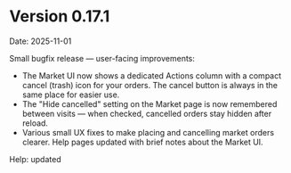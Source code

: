 # Version 0.17.1

Date: 2025-11-01

Small bugfix release — user-facing improvements:

- The Market UI now shows a dedicated Actions column with a compact cancel (trash) icon for your orders. The cancel button is always in the same place for easier use.
- The "Hide cancelled" setting on the Market page is now remembered between visits — when checked, cancelled orders stay hidden after reload.
- Various small UX fixes to make placing and cancelling market orders clearer. Help pages updated with brief notes about the Market UI.

Help: updated
